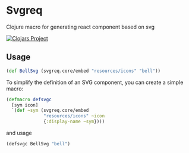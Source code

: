# Svgreq
Clojure macro for generating react component based on svg

[![Clojars Project](https://img.shields.io/clojars/v/com.github.scopews/svgreq.svg)](https://clojars.org/com.github.scopews/svgreq)

## Usage
```clojure
(def BellSvg (svgreq.core/embed "resources/icons" "bell"))
```

To simplify the definition of an SVG component, you can create a simple macro:
```clojure
(defmacro defsvgc
  [sym icon]
  `(def ~sym (svgreq.core/embed
              "resources/icons" ~icon
              {:display-name ~sym})))
```
and usage
```clojure
(defsvgc BellSvg "bell")
```
